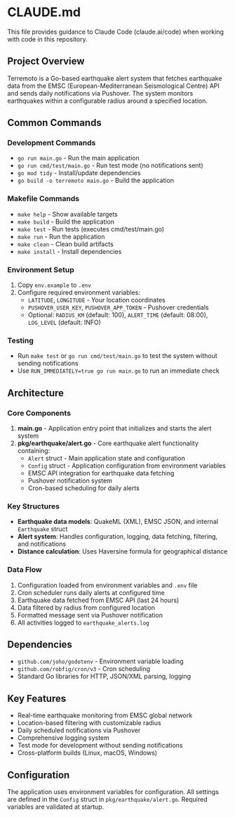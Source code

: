 # CLAUDE.md

This file provides guidance to Claude Code (claude.ai/code) when working with code in this repository.

## Project Overview

Terremoto is a Go-based earthquake alert system that fetches earthquake data from the EMSC (European-Mediterranean Seismological Centre) API and sends daily notifications via Pushover. The system monitors earthquakes within a configurable radius around a specified location.

## Common Commands

### Development Commands
- `go run main.go` - Run the main application
- `go run cmd/test/main.go` - Run test mode (no notifications sent)
- `go mod tidy` - Install/update dependencies
- `go build -o terremoto main.go` - Build the application

### Makefile Commands
- `make help` - Show available targets
- `make build` - Build the application
- `make test` - Run tests (executes cmd/test/main.go)
- `make run` - Run the application
- `make clean` - Clean build artifacts
- `make install` - Install dependencies

### Environment Setup
1. Copy `env.example` to `.env`
2. Configure required environment variables:
   - `LATITUDE`, `LONGITUDE` - Your location coordinates
   - `PUSHOVER_USER_KEY`, `PUSHOVER_APP_TOKEN` - Pushover credentials
   - Optional: `RADIUS_KM` (default: 100), `ALERT_TIME` (default: 08:00), `LOG_LEVEL` (default: INFO)

### Testing
- Run `make test` or `go run cmd/test/main.go` to test the system without sending notifications
- Use `RUN_IMMEDIATELY=true go run main.go` to run an immediate check

## Architecture

### Core Components

1. **main.go** - Application entry point that initializes and starts the alert system
2. **pkg/earthquake/alert.go** - Core earthquake alert functionality containing:
   - `Alert` struct - Main application state and configuration
   - `Config` struct - Application configuration from environment variables
   - EMSC API integration for earthquake data fetching
   - Pushover notification system
   - Cron-based scheduling for daily alerts

### Key Structures

- **Earthquake data models**: QuakeML (XML), EMSC JSON, and internal `Earthquake` struct
- **Alert system**: Handles configuration, logging, data fetching, filtering, and notifications
- **Distance calculation**: Uses Haversine formula for geographical distance

### Data Flow

1. Configuration loaded from environment variables and `.env` file
2. Cron scheduler runs daily alerts at configured time
3. Earthquake data fetched from EMSC API (last 24 hours)
4. Data filtered by radius from configured location
5. Formatted message sent via Pushover notification
6. All activities logged to `earthquake_alerts.log`

## Dependencies

- `github.com/joho/godotenv` - Environment variable loading
- `github.com/robfig/cron/v3` - Cron scheduling
- Standard Go libraries for HTTP, JSON/XML parsing, logging

## Key Features

- Real-time earthquake monitoring from EMSC global network
- Location-based filtering with customizable radius
- Daily scheduled notifications via Pushover
- Comprehensive logging system
- Test mode for development without sending notifications
- Cross-platform builds (Linux, macOS, Windows)

## Configuration

The application uses environment variables for configuration. All settings are defined in the `Config` struct in `pkg/earthquake/alert.go`. Required variables are validated at startup.